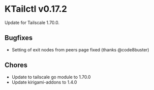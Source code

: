 # KTailctl v0.17.2

Update for Tailscale 1.70.0.

## Bugfixes

- Setting of exit nodes from peers page fixed (thanks @code8buster)

## Chores

- Update to tailscale go module to 1.70.0
- Update kirigami-addons to 1.4.0
